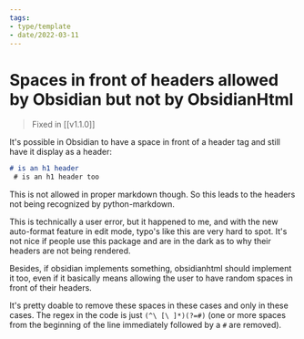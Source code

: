 ```yaml
---
tags:
- type/template
- date/2022-03-11
---
```


# Spaces in front of headers allowed by Obsidian but not by ObsidianHtml
> Fixed in [[v1.1.0]]

It's possible in Obsidian to have a space in front of a header tag and still have it display as a header:
``` md
# is an h1 header
 # is an h1 header too
```

This is not allowed in proper markdown though. So this leads to the headers not being recognized by python-markdown.

This is technically a user error, but it happened to me, and with the new auto-format feature in edit mode, typo's like this are very hard to spot. It's not nice if people use this package and are in the dark as to why their headers are not being rendered. 

Besides, if obsidian implements something, obsidianhtml should implement it too, even if it basically means allowing the user to have random spaces in front of their headers.

It's pretty doable to remove these spaces in these cases and only in these cases. The regex in the code is just `(^\ [\ ]*)(?=#)` (one or more spaces from the beginning of the line immediately followed by a `#` are removed).